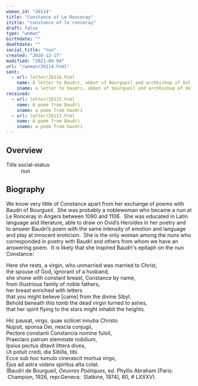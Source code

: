 ```yaml
---
woman_id: "26114"
title: "Constance of Le Ronceray"
ititle: "constance of le ronceray"
draft: false
type: "woman"
birthdate: ""
deathdate: ""
social_title: "nun"
created: "2018-12-17"
modified: "2021-04-04"
url: "/woman/26114.html"
sent:
  - url: letter/26116.html
    name: A letter to Baudri, abbot of Bourgueil and archbishop of Dol (before 1107)
    iname: a letter to baudri, abbot of bourgueil and archbishop of dol (before 1107)
received:
  - url: letter/26115.html
    name: A poem from Baudri
    iname: a poem from baudri
  - url: letter/26117.html
    name: A poem from Baudri
    iname: a poem from baudri
---
```

<h2 class="mt-4">Overview</h2><dt>Title social-status</dt><dd>nun</dd><h2 class="mt-4">Biography</h2><p>We know very little of Constance apart from her exchange of poems with Baudri of Bourgueil.&nbsp; She was probably a noblewoman who became a nun at Le Ronceray in Angers between 1090 and 1106.&nbsp; She was educated in Latin language and literature, able to draw on Ovid’s Heroides in her poetry and to answer Baudri’s poem with the same intensity of emotion and language and play at innocent eroticism.&nbsp; She is the only woman among the nuns who corresponded in poetry with Baudri and others from whom we have an answering poem.&nbsp; It is likely that she inspired Baudri's epitaph on the nun Constance:&nbsp;</p><p>Here she rests, a virgin, who unmarried was married to Christ,<br>the spouse of God, ignorant of a husband,<br>she shone with constant breast, Constance by name,<br>from illustrious family of noble fathers,<br>her breast enriched with letters<br>that you might believe [came] from the divine Sibyl.<br>Behold beneath this tomb the dead virgin turned to ashes,<br>that her spirit flying to the stars might inhabit the heights.</p><p><span style="background-color: transparent;">Hic pausat, virgo, quae scilicet innuba Christo<br></span>Nupsit, sponsa Dei, nescia conjugii,<br>Pectore constanti Constancia nomine fulsit,<br>Praeclaro patrum stemmate nobilium,<br>Ipsius pectus ditavit littera dives,<br>Ut potuit credi, dia Sibilla, tibi.<br>Ecce sub hoc tumulo cinerascit mortua virgo,<br>Ejus ad astra volans spiritus alta colat.&nbsp;<br>(Baudri de Bourgueil,&nbsp;<em>Oeuvres Poétiques</em>, ed. Phyllis Abraham [Paris: &nbsp;Champion, 1926, repr.Geneva:&nbsp; Slatkine, 1974], 80, # LXXXV).&nbsp;</p><p></p>